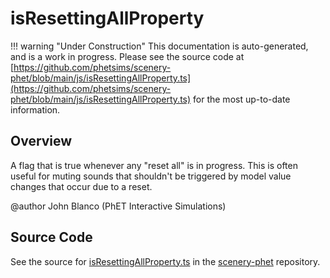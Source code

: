 # isResettingAllProperty

!!! warning "Under Construction"
    This documentation is auto-generated, and is a work in progress. Please see the source code at
    [https://github.com/phetsims/scenery-phet/blob/main/js/isResettingAllProperty.ts](https://github.com/phetsims/scenery-phet/blob/main/js/isResettingAllProperty.ts) for the most up-to-date information.

## Overview

A flag that is true whenever any "reset all" is in progress.  This is often useful for muting sounds that shouldn't
be triggered by model value changes that occur due to a reset.

@author John Blanco (PhET Interactive Simulations)



## Source Code

See the source for [isResettingAllProperty.ts](https://github.com/phetsims/scenery-phet/blob/main/js/isResettingAllProperty.ts) in the [scenery-phet](https://github.com/phetsims/scenery-phet) repository.
